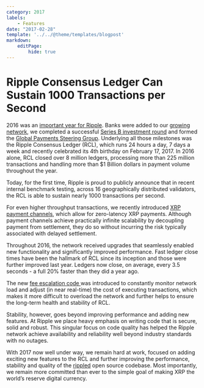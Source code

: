 ```yaml
---
category: 2017
labels:
    - Features
date: "2017-02-28"
template: '../../@theme/templates/blogpost'
markdown:
    editPage:
        hide: true
---
```

# Ripple Consensus Ledger Can Sustain 1000 Transactions per Second

2016 was an [important year for Ripple](https://ripple.com/insights/ripple-2016-year-review/). Banks were added to our [growing network](http://www.ibtimes.co.uk/seven-banks-kick-off-ripples-blockchain-network-including-santander-ubs-unicredit-90-more-1566894), we completed a successful [Series B investment round](https://ripple.com/insights/ripple-raises-55-million-in-series-b-funding/) and formed the [Global Payments Steering Group](https://ripple.com/insights/announcing-ripples-global-payments-steering-group/). Underlying all those milestones was the Ripple Consensus Ledger (RCL), which runs 24 hours a day, 7 days a week and recently celebrated its 4th birthday on February 17, 2017. In 2016 alone, RCL closed over 8 million ledgers, processing more than 225 million transactions and handling more than $1 Billion dollars in payment volume throughout the year.

Today, for the first time, Ripple is proud to publicly announce that in recent internal benchmark testing, across 16 geographically distributed validators, the RCL is able to sustain nearly 1000 transactions per second.

For even higher throughput transactions, we recently introduced [XRP payment channels](https://developers.ripple.com/blog/2016/rippled-0.33.0.html), which allow for zero-latency XRP payments. Although payment channels achieve practically infinite scalability by decoupling payment from settlement, they do so without incurring the risk typically associated with delayed settlement.

Throughout 2016, the network received upgrades that seamlessly enabled new functionality and significantly improved performance. Fast ledger close times have been the hallmark of RCL since its inception and those were further improved last year. Ledgers now close, on average, every 3.5 seconds - a full 20% faster than they did a year ago.

The new [fee escalation code ](https://ripple.com/build/transaction-cost/)was introduced to constantly monitor network load and adjust (in near real-time) the cost of executing transactions, which makes it more difficult to overload the network and further helps to ensure the long-term health and stability of RCL.

Stability, however, goes beyond improving performance and adding new features. At Ripple we place heavy emphasis on writing code that is secure, solid and robust. This singular focus on code quality has helped the Ripple network achieve availability and reliability well beyond industry standards with no outages.

With 2017 now well under way, we remain hard at work, focused on adding exciting new features to the RCL and further improving the performance, stability and quality of the [rippled](https://github.com/ripple/rippled) open source codebase. Most importantly, we remain more committed than ever to the simple goal of making XRP the world’s reserve digital currency.
